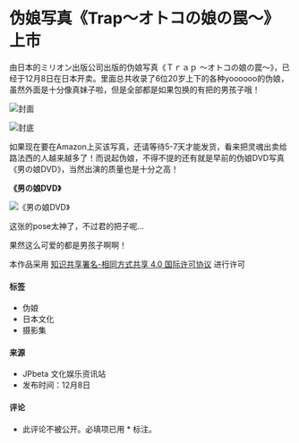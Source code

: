 # 伪娘写真《Trap～オトコの娘の罠～》上市

由日本的ミリオン出版公司出版的伪娘写真《Ｔｒａｐ ～オトコの娘の罠～》，已经于12月8日在日本开卖。里面总共收录了6位20岁上下的各种yoooooo的伪娘，虽然外面是十分像真妹子啦，但是全部都是如果包换的有把的男孩子哦！

![封面](https://i0.wp.com/photo2.bababian.com/usr1043940/upload5/20111215/sYYrMGD6_YWHya7UPD2UjgEa6HaI68YoyAd4U0PTXrMXkwnUOvMHyPA==.jpg)

![封底](https://i0.wp.com/photo2.bababian.com/usr1043940/upload5/20111215/s9CLMmaV_4lAAeWWS_1YsdqssvtBSJCvY_Oiz_ToI0XRywrmnrhH9gA==.jpg)

如果现在要在Amazon上买该写真，还请等待5-7天才能发货，看来把灵魂出卖给路法西的人越来越多了！而说起伪娘，不得不提的还有就是早前的伪娘DVD写真《男の娘DVD》，当然出演的质量也是十分之高！

**《男の娘DVD》**

![《男の娘DVD》](https://i0.wp.com/photo2.bababian.com/usr1043940/upload5/20111215/sQrrdRH8ZRQDjlknQNzN5Dwld2V8++tno5y6vPeKTgMXIepo7NurMWA==.jpg)

这张的pose太神了，不过君的把子呢...

果然这么可爱的都是男孩子啊啊！

本作品采用 [知识共享署名-相同方式共享 4.0 国际许可协议](http://creativecommons.org/licenses/by-sa/4.0/) 进行许可

#### 标签

- 伪娘
- 日本文化
- 摄影集

#### 来源

- JPbeta 文化娱乐资讯站
- 发布时间：12月8日

#### 评论

- 此评论不被公开。必填项已用 * 标注。